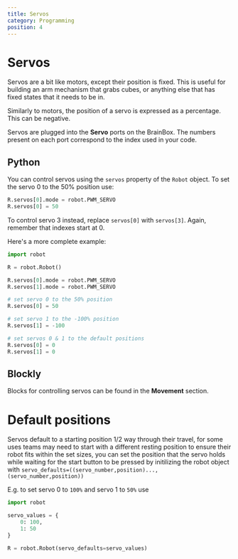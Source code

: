 ```yaml
---
title: Servos
category: Programming
position: 4
---
```

# Servos

Servos are a bit like motors, except their position is fixed. This is useful for building an arm mechanism that grabs cubes, or anything else that has fixed states that it needs to be in.

Similarly to motors, the position of a servo is expressed as a percentage. This can be negative.

Servos are plugged into the **Servo** ports on the BrainBox. The numbers present on each port correspond to the index used in your code.

## Python

You can control servos using the `servos` property of the `Robot` object. To set the servo 0 to the 50% position use:

```python
R.servos[0].mode = robot.PWM_SERVO
R.servos[0] = 50
```

To control servo 3 instead, replace `servos[0]` with `servos[3]`. Again, remember that indexes start at 0.

Here's a more complete example:

```python
import robot

R = robot.Robot()

R.servos[0].mode = robot.PWM_SERVO
R.servos[1].mode = robot.PWM_SERVO

# set servo 0 to the 50% position
R.servos[0] = 50

# set servo 1 to the -100% position
R.servos[1] = -100

# set servos 0 & 1 to the default positions
R.servos[0] = 0
R.servos[1] = 0
```

## Blockly

Blocks for controlling servos can be found in the **Movement** section.

# Default positions

Servos default to a starting position 1/2 way through their travel, for some uses teams may need to start with a different resting position to ensure their robot fits within the set sizes, you can set the position that the servo holds while waiting for the start button to be pressed by initilizing the robot object with `servo_defaults=((servo_number,position)...,(servo_number,position))`

E.g. to set servo 0 to `100%` and servo 1 to `50%` use
```python
import robot

servo_values = {
    0: 100,
    1: 50
}

R = robot.Robot(servo_defaults=servo_values)
```

